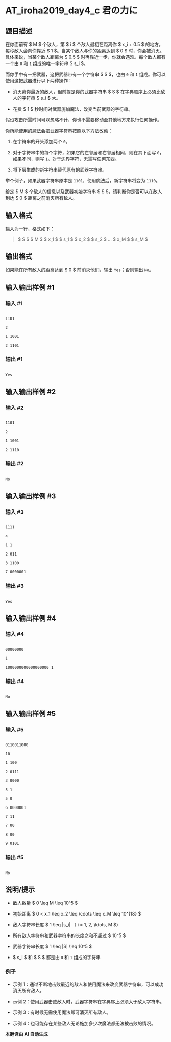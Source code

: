 # AT_iroha2019_day4_c 君の力に

## 题目描述

在你面前有 $ M $ 个敌人，第 $ i $ 个敌人最初在距离你 $ x_i + 0.5 $ 的地方。每秒敌人会向你靠近 $ 1 $。当某个敌人与你的距离达到 $ 0 $ 时，你会被消灭。具体来说，当某个敌人距离为 $ 0.5 $ 时再靠近一步，你就会遇难。每个敌人都有一个由 `0` 和 `1` 组成的唯一字符串 $ s_i $。

而你手中有一把武器，这把武器带有一个字符串 $ S $，也由 `0` 和 `1` 组成。你可以使用这把武器进行以下两种操作：

- 消灭离你最近的敌人，但前提是你的武器字符串 $ S $ 在字典顺序上必须比敌人的字符串 $ s_i $ 大。
- 花费 $ 1 $ 秒时间对武器施加魔法，改变当前武器的字符串。

假设攻击所需时间可以忽略不计，你也不需要移动至其他地方来执行任何操作。

你所能使用的魔法会把武器字符串按照以下方法改动：

1. 在字符串的开头添加两个 `0`。
2. 对于字符串中的每个字符，如果它的左邻居和右邻居相同，则在其下面写 `0`，如果不同，则写 `1`。对于边界字符，无需写任何东西。
3. 将下层生成的新字符串替代原有的武器字符串。

举个例子，如果武器字符串原本是 `1101`，使用魔法后，新字符串将变为 `1110`。

给定 $ M $ 个敌人的信息以及武器初始字符串 $ S $，请判断你是否可以在敌人到达 $ 0 $ 距离之前消灭所有敌人。

## 输入格式

输入为一行，格式如下：

> $ S $ $ M $ $ x_1 $ $ s_1 $ $ x_2 $ $ s_2 $ ... $ x_M $ $ s_M $

## 输出格式

如果能在所有敌人的距离达到 $ 0 $ 前消灭他们，输出 `Yes`；否则输出 `No`。

## 输入输出样例 #1

### 输入 #1

```
1101
2
1 1001
2 1101
```

### 输出 #1

```
Yes
```

## 输入输出样例 #2

### 输入 #2

```
1101
2
1 1001
2 1110
```

### 输出 #2

```
No
```

## 输入输出样例 #3

### 输入 #3

```
1111
4
1 1
2 011
3 1100
7 0000001
```

### 输出 #3

```
Yes
```

## 输入输出样例 #4

### 输入 #4

```
00000000
1
1000000000000000000 1
```

### 输出 #4

```
No
```

## 输入输出样例 #5

### 输入 #5

```
0110011000
10
1 100
2 0111
3 0000
5 1
5 0
6 0000001
7 11
7 00
8 00
9 0101
```

### 输出 #5

```
No
```

## 说明/提示

- 敌人数量 $ 0 \leq M \leq 10^5 $
- 初始距离 $ 0 < x_1 \leq x_2 \leq \cdots \leq x_M \leq 10^{18} $
- 敌人字符串长度 $ 1 \leq |s_i| $（$ i = 1, 2, \ldots, M $）
- 所有敌人字符串和武器字符串的长度之和不超过 $ 10^5 $
- 武器字符串长度 $ 1 \leq |S| \leq 10^5 $
- $ s_i $ 和 $ S $ 都是由 `0` 和 `1` 组成的字符串

### 例子

- 示例 1：通过不断地击败最近的敌人和使用魔法来改变武器字符串，可以成功消灭所有敌人。
- 示例 2：使用武器击败敌人时，武器字符串在字典序上必须大于敌人字符串。
- 示例 3：有时候无需使用魔法即可消灭所有敌人。
- 示例 4：也可能存在某些敌人无论施加多少次魔法都无法被击败的情况。

 **本翻译由 AI 自动生成**